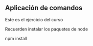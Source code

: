 ## Aplicación de comandos

Este es el ejercicio del curso

Recuerden instalar los paquetes de node

npm install